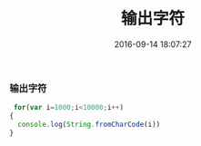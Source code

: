 ﻿---
title: 输出字符
date: 2016-09-14 18:07:27
tags:
categories: JS
---

### 输出字符

```javascript
 for(var i=1000;i<10000;i++)
{
  console.log(String.fromCharCode(i))
}
```